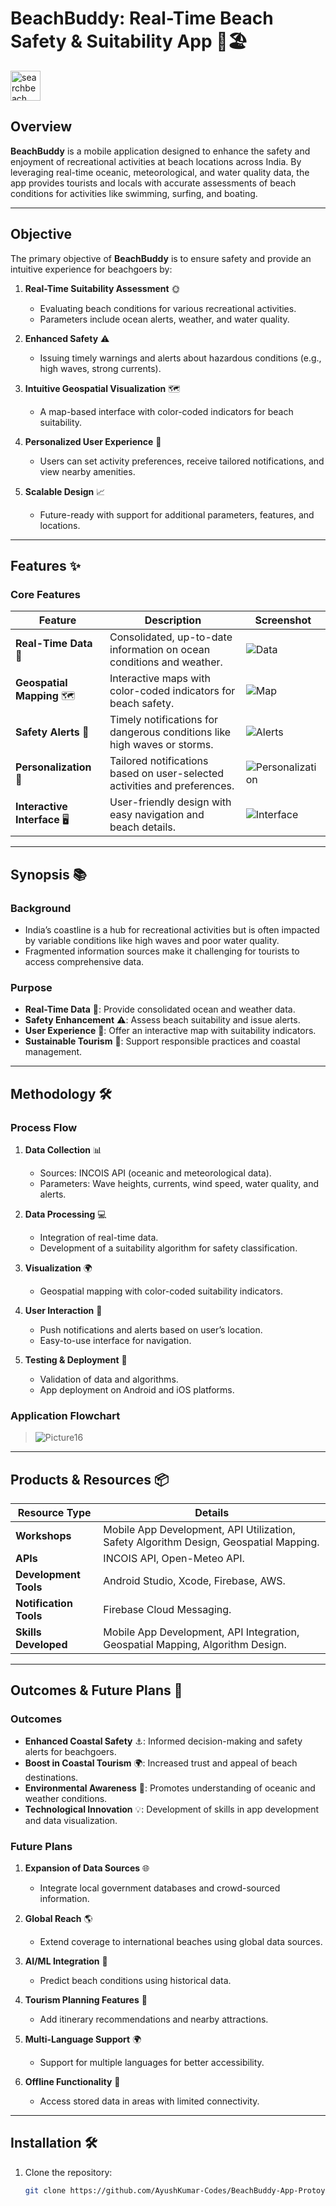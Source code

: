 # BeachBuddy: Real-Time Beach Safety & Suitability App 🌊🏖️

<img src="https://github.com/user-attachments/assets/0cf95236-e973-4bf9-89ac-0dd709334181" alt="searchbeach" width="48" height="48">

## Overview
**BeachBuddy** is a mobile application designed to enhance the safety and enjoyment of recreational activities at beach locations across India. By leveraging real-time oceanic, meteorological, and water quality data, the app provides tourists and locals with accurate assessments of beach conditions for activities like swimming, surfing, and boating.

---

## Objective
The primary objective of **BeachBuddy** is to ensure safety and provide an intuitive experience for beachgoers by:

1. **Real-Time Suitability Assessment** 🌞
   - Evaluating beach conditions for various recreational activities.
   - Parameters include ocean alerts, weather, and water quality.

2. **Enhanced Safety** ⚠️
   - Issuing timely warnings and alerts about hazardous conditions (e.g., high waves, strong currents).

3. **Intuitive Geospatial Visualization** 🗺️
   - A map-based interface with color-coded indicators for beach suitability.

4. **Personalized User Experience** 👤
   - Users can set activity preferences, receive tailored notifications, and view nearby amenities.

5. **Scalable Design** 📈
   - Future-ready with support for additional parameters, features, and locations.

---

## Features ✨

### Core Features

| Feature                | Description                                                                 | Screenshot |
|------------------------|-----------------------------------------------------------------------------|------------|
| **Real-Time Data** 📡  | Consolidated, up-to-date information on ocean conditions and weather.       | ![Data](link_to_image_1.png) |
| **Geospatial Mapping** 🗺️ | Interactive maps with color-coded indicators for beach safety.             | ![Map](link_to_image_2.png) |
| **Safety Alerts** 🚨    | Timely notifications for dangerous conditions like high waves or storms.   | ![Alerts](link_to_image_3.png) |
| **Personalization** 🎯 | Tailored notifications based on user-selected activities and preferences.  | ![Personalization](link_to_image_4.png) |
| **Interactive Interface** 🖥️ | User-friendly design with easy navigation and beach details.              | ![Interface](link_to_image_5.png) |

---

## Synopsis 📚

### Background
- India’s coastline is a hub for recreational activities but is often impacted by variable conditions like high waves and poor water quality.
- Fragmented information sources make it challenging for tourists to access comprehensive data.

### Purpose
- **Real-Time Data** 📡: Provide consolidated ocean and weather data.
- **Safety Enhancement** ⚠️: Assess beach suitability and issue alerts.
- **User Experience** 👥: Offer an interactive map with suitability indicators.
- **Sustainable Tourism** 🌱: Support responsible practices and coastal management.

---

## Methodology 🛠️

### Process Flow

1. **Data Collection** 📊
   - Sources: INCOIS API (oceanic and meteorological data).
   - Parameters: Wave heights, currents, wind speed, water quality, and alerts.

2. **Data Processing** 💻
   - Integration of real-time data.
   - Development of a suitability algorithm for safety classification.

3. **Visualization** 🌍
   - Geospatial mapping with color-coded suitability indicators.

4. **User Interaction** 🤳
   - Push notifications and alerts based on user’s location.
   - Easy-to-use interface for navigation.

5. **Testing & Deployment** 🚀
   - Validation of data and algorithms.
   - App deployment on Android and iOS platforms.

### Application Flowchart
> ![Picture16](https://github.com/user-attachments/assets/1912c426-65b8-4981-bc78-82f8d2b97aab)

---

## Products & Resources 📦

| Resource Type        | Details                                                                          |
|----------------------|----------------------------------------------------------------------------------|
| **Workshops**        | Mobile App Development, API Utilization, Safety Algorithm Design, Geospatial Mapping. |
| **APIs**             | INCOIS API, Open-Meteo API.                                                     |
| **Development Tools**| Android Studio, Xcode, Firebase, AWS.                                           |
| **Notification Tools** | Firebase Cloud Messaging.                                                      |
| **Skills Developed** | Mobile App Development, API Integration, Geospatial Mapping, Algorithm Design. |

---

## Outcomes & Future Plans 🎯

### Outcomes
- **Enhanced Coastal Safety** ⚓: Informed decision-making and safety alerts for beachgoers.
- **Boost in Coastal Tourism** 🌍: Increased trust and appeal of beach destinations.
- **Environmental Awareness** 🌿: Promotes understanding of oceanic and weather conditions.
- **Technological Innovation** 💡: Development of skills in app development and data visualization.

### Future Plans
1. **Expansion of Data Sources** 🌐
   - Integrate local government databases and crowd-sourced information.

2. **Global Reach** 🌎
   - Extend coverage to international beaches using global data sources.

3. **AI/ML Integration** 🤖
   - Predict beach conditions using historical data.

4. **Tourism Planning Features** 📅
   - Add itinerary recommendations and nearby attractions.

5. **Multi-Language Support** 🌍
   - Support for multiple languages for better accessibility.

6. **Offline Functionality** 🌱
   - Access stored data in areas with limited connectivity.

---

## Installation 🛠️

1. Clone the repository:
   ```bash
   git clone https://github.com/AyushKumar-Codes/BeachBuddy-App-Protoype.git

